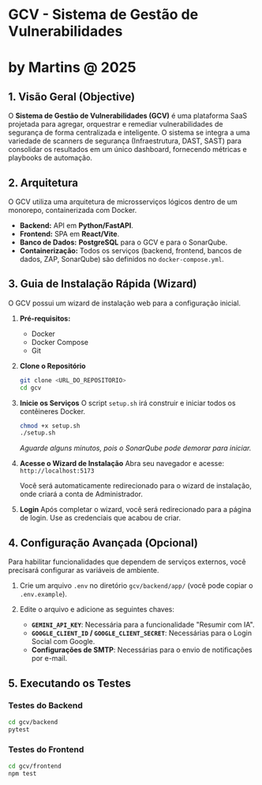 # GCV - Sistema de Gestão de Vulnerabilidades
# by Martins @ 2025

## 1. Visão Geral (Objective)

O **Sistema de Gestão de Vulnerabilidades (GCV)** é uma plataforma SaaS projetada para agregar, orquestrar e remediar vulnerabilidades de segurança de forma centralizada e inteligente. O sistema se integra a uma variedade de scanners de segurança (Infraestrutura, DAST, SAST) para consolidar os resultados em um único dashboard, fornecendo métricas e playbooks de automação.

## 2. Arquitetura

O GCV utiliza uma arquitetura de microsserviços lógicos dentro de um monorepo, containerizada com Docker.

-   **Backend:** API em **Python/FastAPI**.
-   **Frontend:** SPA em **React/Vite**.
-   **Banco de Dados:** **PostgreSQL** para o GCV e para o SonarQube.
-   **Containerização:** Todos os serviços (backend, frontend, bancos de dados, ZAP, SonarQube) são definidos no `docker-compose.yml`.

## 3. Guia de Instalação Rápida (Wizard)

O GCV possui um wizard de instalação web para a configuração inicial.

1.  **Pré-requisitos:**
    -   Docker
    -   Docker Compose
    -   Git

2.  **Clone o Repositório**
    ```bash
    git clone <URL_DO_REPOSITORIO>
    cd gcv
    ```

3.  **Inicie os Serviços**
    O script `setup.sh` irá construir e iniciar todos os contêineres Docker.
    ```bash
    chmod +x setup.sh
    ./setup.sh
    ```
    *Aguarde alguns minutos, pois o SonarQube pode demorar para iniciar.*

4.  **Acesse o Wizard de Instalação**
    Abra seu navegador e acesse: `http://localhost:5173`

    Você será automaticamente redirecionado para o wizard de instalação, onde criará a conta de Administrador.

5.  **Login**
    Após completar o wizard, você será redirecionado para a página de login. Use as credenciais que acabou de criar.

## 4. Configuração Avançada (Opcional)

Para habilitar funcionalidades que dependem de serviços externos, você precisará configurar as variáveis de ambiente.

1.  Crie um arquivo `.env` no diretório `gcv/backend/app/` (você pode copiar o `.env.example`).
2.  Edite o arquivo e adicione as seguintes chaves:

    -   **`GEMINI_API_KEY`**: Necessária para a funcionalidade "Resumir com IA".
    -   **`GOOGLE_CLIENT_ID` / `GOOGLE_CLIENT_SECRET`**: Necessárias para o Login Social com Google.
    -   **Configurações de SMTP**: Necessárias para o envio de notificações por e-mail.

## 5. Executando os Testes

### Testes do Backend
```bash
cd gcv/backend
pytest
```

### Testes do Frontend
```bash
cd gcv/frontend
npm test
```
